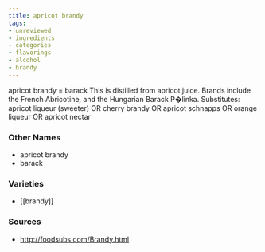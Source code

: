 ```yaml
---
title: apricot brandy
tags:
- unreviewed
- ingredients
- categories
- flavorings
- alcohol
- brandy
---
```

apricot brandy = barack This is distilled from apricot juice. Brands include the French Abricotine, and the Hungarian Barack P�linka. Substitutes: apricot liqueur (sweeter) OR cherry brandy OR apricot schnapps OR orange liqueur OR apricot nectar

### Other Names

* apricot brandy
* barack

### Varieties

* [[brandy]]

### Sources
* http://foodsubs.com/Brandy.html
